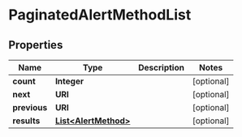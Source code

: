 

# PaginatedAlertMethodList


## Properties

Name | Type | Description | Notes
------------ | ------------- | ------------- | -------------
**count** | **Integer** |  |  [optional]
**next** | **URI** |  |  [optional]
**previous** | **URI** |  |  [optional]
**results** | [**List&lt;AlertMethod&gt;**](AlertMethod.md) |  |  [optional]



